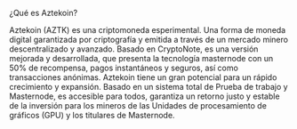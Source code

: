 ¿Qué es Aztekoin?

Aztekoin (AZTK) es una criptomoneda esperimental. Una forma de moneda digital garantizada por criptografía y emitida a través de un mercado minero descentralizado y avanzado. Basado en CryptoNote, es una versión mejorada y desarrollada, que presenta la tecnología masternode con un 50% de recompensa, pagos instantáneos y seguros, así como transacciones anónimas. Aztekoin tiene un gran potencial para un rápido crecimiento y expansión. Basado en un sistema total de Prueba de trabajo y Masternode, es accesible para todos, garantiza un retorno justo y estable de la inversión para los mineros de las Unidades de procesamiento de gráficos (GPU) y los titulares de Masternode.